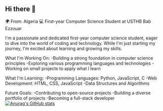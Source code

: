 ## Hi there 👋

🌍 From: Algeria
💻 First-year Computer Science Student at USTHB Bab Ezzouar

I'm a passionate and dedicated first-year computer science student, eager to dive into the world of coding and technology. While I'm just starting my journey, I'm excited about learning and growing my skills.

What I'm Working On:
-Building a strong foundation in computer science principles
-Exploring various programming languages and technologies
-Working on small projects to apply what I learn

What I'm Learning:
-Programming Languages: Python, JavaScript, C
-Web Development: HTML, CSS, JavaScript
-Data Structures and Algorithms

Future Goals:
-Contributing to open-source projects
-Building a diverse portfolio of projects
-Becoming a full-stack developer
[![Anurag's GitHub stats](https://github-readme-stats.vercel.app/api?username=meriem-8687)](https://github.com/anuraghazra/github-readme-stats)
